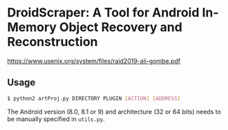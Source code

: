 # DroidScraper: A Tool for Android In-Memory Object Recovery and Reconstruction

https://www.usenix.org/system/files/raid2019-ali-gombe.pdf

## Usage

```bash
$ python2 artProj.py DIRECTORY PLUGIN [ACTION] [ADDRESS]
```

The Android version (8.0, 8.1 or 9) and architecture (32 or 64 bits) needs to be manually specified in `utils.py`.